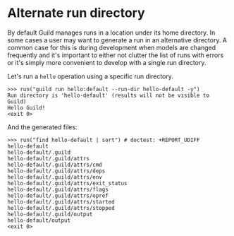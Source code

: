 # Alternate run directory

By default Guild manages runs in a location under its home
directory. In some cases a user may want to generate a run in an
alternative directory. A common case for this is during development
when models are changed frequently and it's important to either not
clutter the list of runs with errors or it's simply more convenient to
develop with a single run directory.

Let's run a `hello` operation using a specific run directory.

    >>> run("guild run hello:default --run-dir hello-default -y")
    Run directory is 'hello-default' (results will not be visible to Guild)
    Hello Guild!
    <exit 0>

And the generated files:

    >>> run("find hello-default | sort") # doctest: +REPORT_UDIFF
    hello-default
    hello-default/.guild
    hello-default/.guild/attrs
    hello-default/.guild/attrs/cmd
    hello-default/.guild/attrs/deps
    hello-default/.guild/attrs/env
    hello-default/.guild/attrs/exit_status
    hello-default/.guild/attrs/flags
    hello-default/.guild/attrs/opref
    hello-default/.guild/attrs/started
    hello-default/.guild/attrs/stopped
    hello-default/.guild/output
    hello-default/output
    <exit 0>
